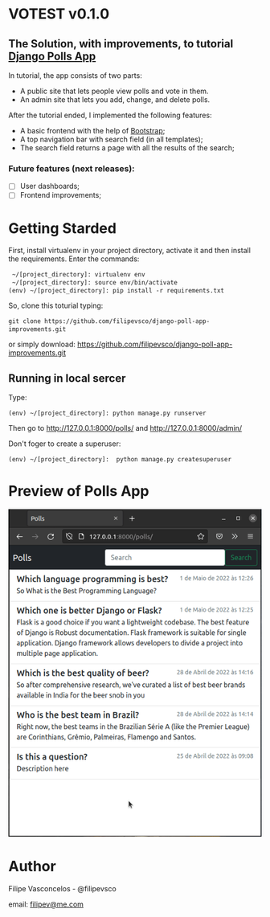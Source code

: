 # VOTEST v0.1.0

## The Solution, with improvements, to tutorial [Django Polls App](https://docs.djangoproject.com/en/dev/intro/tutorial01/)

In tutorial, the app consists of two parts:

* A public site that lets people view polls and vote in them.
* An admin site that lets you add, change, and delete polls.

After the tutorial ended, I implemented the following features:

* A basic frontend with the help of [Bootstrap](link);
* A top navigation bar with search field (in all templates);
* The search field returns a page with all the results of the search;

### Future features (next releases):

 * [ ] User dashboards;
 * [ ] Frontend improvements;

# Getting Starded

First, install virtualenv in your project directory, activate it and then install the requirements. Enter the commands:
~~~
 ~/[project_directory]: virtualenv env
 ~/[project_directory]: source env/bin/activate
(env) ~/[project_directory]: pip install -r requirements.txt
~~~

So, clone this toturial typing:
~~~
git clone https://github.com/filipevsco/django-poll-app-improvements.git
~~~
or simply download: https://github.com/filipevsco/django-poll-app-improvements.git

## Running in local sercer

Type:
~~~
(env) ~/[project_directory]: python manage.py runserver
~~~
Then go to http://127.0.0.1:8000/polls/ and http://127.0.0.1:8000/admin/

Don't foger to create a superuser:
~~~
(env) ~/[project_directory]:  python manage.py createsuperuser 
~~~

# Preview of Polls App

<p align="center">
<img src="polls/static/polls/images/snapshot-django-poll-v0.1.0.gif">

# Author

Filipe Vasconcelos - @filipevsco

email: filipev@me.com
